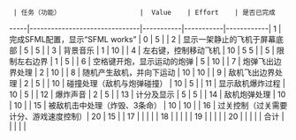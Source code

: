      | 任务（功能）                    |  Value    | Effort    | 是否已完成  
-----|-------------------------------|-----------|-----------|------------|
1    | 完成SFML配置，显示“SFML works”  | 0         |      5     |            |
2    | 显示一架静止的飞机于屏幕底部       | 5         |     5      |           |
3    | 背景音乐                       | 1         |       10    |            |
4    | 左右键，控制移动飞机             | 10        |      5  5   |            |
5    | 限制左右边界                    | 1         |      5     |            |
6    | 空格键开炮，显示运动的炮弹        | 5         |       10    |            |
7    | 炮弹飞出边界处理                | 2          |      10     |           |
8    | 随机产生敌机，并向下运动          | 10        |      10     |           |
9    | 敌机飞出边界处理                | 2         |      5     |            |
10   | 碰撞处理（敌机与炮弹碰撞）        | 10         |     5      |           |
11   | 显示敌机爆炸过程                | 10         |       5    |            |
12   | 爆炸声音                       | 2         |       5    |            |
13   | 计分及显示                     | 5         |       5    |            |
14   | 敌机炮弹处理                   | 10         |      10     |            |
15   | 被敌机击中处理（炸毁、3条命）     | 10          |      10	     |           |
16   | 过关控制（过关需要计分、游戏速度控制）| 20        |     15      |           |
17   |                               |            |           |           |
18   |                               |            |           |           |
19   |                               |            |           |           |
20   |                               |            |           |           |
合计   |                              |            |           |           |


